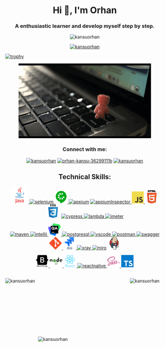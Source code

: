 <h1 align="center">Hi 👋, I'm Orhan</h1>
<h3 align="center">A enthusiastic learner and develop myself step by step.</h3>

<p align="center"> <img src="https://komarev.com/ghpvc/?username=kansuorhan&label=Profile%20views&color=0e75b6&style=flat" alt="kansuorhan" /> </p>

<p align="center"> <a href="https://github.com/ryo-ma/github-profile-trophy"><img src="https://github-profile-trophy.vercel.app/?username=kansuorhan" alt="kansuorhan" /></a> </p>

[![trophy](https://github-profile-trophy.vercel.app/?username=ryo-ma)](https://github.com/ryo-ma/github-profile-trophy)

<p align="center"> <img width=420 src="https://github.com/kansuorhan/kansuorhan/blob/main/.github/workflows/26540fcc55174e7938110ec14d29a306.gif" /> </p>

<h3 align="center">Connect with me:</h3>
<p align="center">
<a href="https://twitter.com/kansuorhan" target="blank"><img align="center" src="https://raw.githubusercontent.com/rahuldkjain/github-profile-readme-generator/master/src/images/icons/Social/twitter.svg" alt="kansuorhan" height="30" width="40" /></a>
<a href="https://linkedin.com/in/orhan-kansu-36299111b" target="blank"><img align="center" src="https://raw.githubusercontent.com/rahuldkjain/github-profile-readme-generator/master/src/images/icons/Social/linked-in-alt.svg" alt="orhan-kansu-36299111b" height="30" width="40" /></a>
<a href="https://instagram.com/kansuorhan" target="blank"><img align="center" src="https://raw.githubusercontent.com/rahuldkjain/github-profile-readme-generator/master/src/images/icons/Social/instagram.svg" alt="kansuorhan" height="30" width="40" /></a>
</p>


<h2 align="center">Technical Skills:</h2>
<p align="center">
<!-- Java -->
<a href="https://www.java.com" target="_blank" rel="noreferrer"> <img src="https://raw.githubusercontent.com/devicons/devicon/1119b9f84c0290e0f0b38982099a2bd027a48bf1/icons/java/java-original-wordmark.svg" alt="java" width="55" height="55"/> </a> 
<!-- Selenium -->
<a href="https://www.selenium.dev" target="_blank" rel="noreferrer"> <img src="https://avatars.githubusercontent.com/u/983927?s=200&v=4" alt="selenium" width="40" height="40"/> </a> 
<!-- Cucumber -->
<a href="https://cucumber.io/" target="_blank" rel="noreferrer"> <img src="https://raw.githubusercontent.com/devicons/devicon/1119b9f84c0290e0f0b38982099a2bd027a48bf1/icons/cucumber/cucumber-plain.svg" alt="cucumber" width="40" height="40"/> </a>
<!-- Appium -->
<a href="https://appium.io" target="_blank" rel="noreferrer"> <img src="https://avatars.githubusercontent.com/u/3221291?s=200&v=4" alt="appium" width="40" height="40"/></a>
<!-- Appium Inspector -->
<a href="https://github.com/appium/appium-inspector" target="_blank" rel="noreferrer"> <img src="https://raw.githubusercontent.com/appium/appium-inspector/main/docs/icon.png" alt="appiumInspector" width="40" height="40"/> </a>
<!-- JavaScript -->
<a href="https://developer.mozilla.org/en-US/docs/Web/JavaScript" target="_blank" rel="noreferrer"> <img src="https://raw.githubusercontent.com/voodootikigod/logo.js/master/js.png" alt="javascript" width="38" height="38"/> </a> 
 <!-- HTML -->
<a href="https://www.w3schools.com/html/" target="_blank" rel="noreferrer"> <img src="https://raw.githubusercontent.com/github/explore/80688e429a7d4ef2fca1e82350fe8e3517d3494d/topics/html/html.png" alt="html" width="43" height="42"/></a>
<!-- CSS -->
<a href="https://www.w3schools.com/css/" target="_blank" rel="noreferrer"> <img src="https://raw.githubusercontent.com/github/explore/80688e429a7d4ef2fca1e82350fe8e3517d3494d/topics/css/css.png" alt="css" width="44" height="43"/></a>
 <!-- Cypress -->
<a href="https://www.cypress.io" target="_blank" rel="noreferrer"> <img src="https://dashboard.cypress.io/img/cypress-logo-round-light-bg.png" alt="cypress" width="40" height="40"/> </a>
<!-- Lambda -->
<a href="https://docs.oracle.com/javase/tutorial/java/javaOO/lambdaexpressions.html" target="_blank" rel="noreferrer"> <img src="https://static.wikia.nocookie.net/half-life/images/d/dc/Lambda_logo.svg/revision/latest?cb=20100327174546&path-prefix=en" alt="lambda" width="40" height="40"/> </a> 
<!-- JMeter -->
<a href="https://jmeter.apache.org/" target="_blank" rel="noreferrer"> <img src="https://jmeter.apache.org/images/logo.svg" alt="jmeter" width="100" height="40"/> </a>
</p>

<p align="center">
<!-- Maven -->
<a href="https://maven.apache.org/" target="_blank" rel="noreferrer"> <img src="https://maven.apache.org/images/maven-logo-black-on-white.png" alt="maven" width="100" height="40"/> </a> 
<!-- IntelliJ -->
<a href="https://www.jetbrains.com/idea" target="_blank" rel="noreferrer"> <img src="https://upload.wikimedia.org/wikipedia/commons/thumb/9/9c/IntelliJ_IDEA_Icon.svg/2048px-IntelliJ_IDEA_Icon.svg.png" alt="intellij" width="40" height="40"/> </a>
<!-- Aqua -->
<a href="https://www.jetbrains.com/aqua/" target="_blank" rel="noreferrer"> <img src="https://raw.githubusercontent.com/JetBrains/logos/318905148b7074a044586c6567d1ee76d8fb49e2/web/aqua/aqua.svg" alt="aqua" width="40" height="40"/> </a>
<!-- PostgreSQL -->
<a href="https://www.postgresql.org" target="_blank" rel="noreferrer"> <img src="https://cdn.icon-icons.com/icons2/2415/PNG/512/postgresql_plain_wordmark_logo_icon_146390.png" alt="postgresql" width="40" height="40"/> </a>  
<!-- VS Code -->
<a href="https://code.visualstudio.com/" target="_blank" rel="noreferrer"> <img src="https://upload.wikimedia.org/wikipedia/commons/thumb/9/9a/Visual_Studio_Code_1.35_icon.svg/2048px-Visual_Studio_Code_1.35_icon.svg.png" alt="vscode" width="40" height="40"/> </a>
 <!-- Postman -->
<a href="https://www.postman.com/" target="_blank" rel="noreferrer"> <img src="https://user-images.githubusercontent.com/7853266/44114706-9c72dd08-9fd1-11e8-8d9d-6d9d651c75ad.png" alt="postman" width="40" height="40"/> </a>
<!-- Swagger -->
<a href="https://swagger.io/" target="_blank" rel="noreferrer"> <img src="https://cdn.svgporn.com/logos/swagger.svg" alt="swagger" width="40" height="40"/> </a>
<!-- git -->
<a href="https://git-scm.com/" target="_blank" rel="noreferrer"> <img src="https://raw.githubusercontent.com/devicons/devicon/1119b9f84c0290e0f0b38982099a2bd027a48bf1/icons/git/git-plain.svg" alt="git" width="40" height="40"/> </a> 
<!-- Jira -->
<a href="https://www.atlassian.com/software/jira" target="_blank" rel="noreferrer"> <img src="https://raw.githubusercontent.com/devicons/devicon/1119b9f84c0290e0f0b38982099a2bd027a48bf1/icons/jira/jira-original-wordmark.svg" alt="jira" width="40" height="40"/> </a>
<!-- XRAY -->
<a href="https://marketplace.atlassian.com/apps/1211769/xray-test-management-for-jira" target="_blank" rel="noreferrer"> <img src="https://avatars.githubusercontent.com/u/65618195?s=200&v=4" alt="xray" width="40" height="40"/> </a>  
 <!-- Miro -->
<a href="https://miro.com/tr/" target="_blank" rel="noreferrer"> <img src="https://asset.brandfetch.io/idAnDTFapY/idYC5f2L1X.png" alt="miro" width="40" height="40"/></a>
<!-- Jenkins -->
<a href="https://www.jenkins.io/" target="_blank" rel="noreferrer"> <img src="https://raw.githubusercontent.com/devicons/devicon/1119b9f84c0290e0f0b38982099a2bd027a48bf1/icons/jenkins/jenkins-original.svg" alt="jenkins" width="40" height="40"/></a>
</p>
<p align="center">
<!-- Bosstrap -->
 <a href="https://getbootstrap.com" target="_blank" rel="noreferrer"> <img src="https://raw.githubusercontent.com/devicons/devicon/master/icons/bootstrap/bootstrap-plain-wordmark.svg" alt="bootstrap" width="40" height="40"/> </a>
<!-- Nodejs -->
 <a href="https://nodejs.org" target="_blank" rel="noreferrer"> <img src="https://raw.githubusercontent.com/devicons/devicon/master/icons/nodejs/nodejs-original-wordmark.svg" alt="nodejs" width="40" height="40"/> </a> 
 <!-- Reactjs-->
 <a href="https://reactjs.org/" target="_blank" rel="noreferrer"> <img src="https://raw.githubusercontent.com/devicons/devicon/master/icons/react/react-original-wordmark.svg" alt="react" width="40" height="40"/> </a>
 <!-- React Native-->
 <a href="https://reactnative.dev/" target="_blank" rel="noreferrer"> <img src="https://reactnative.dev/img/header_logo.svg" alt="reactnative" width="40" height="40"/> </a> 
 <!-- Sass-->
 <a href="https://sass-lang.com" target="_blank" rel="noreferrer"> <img src="https://raw.githubusercontent.com/devicons/devicon/master/icons/sass/sass-original.svg" alt="sass" width="40" height="40"/> </a> 
 <!-- Type Secript-->
 <a href="https://www.typescriptlang.org/" target="_blank" rel="noreferrer"> <img src="https://raw.githubusercontent.com/devicons/devicon/master/icons/typescript/typescript-original.svg" alt="typescript" width="40" height="40"/> </a>
<br> </br>

<div>
<span ><img align="left" src="https://github-readme-stats.vercel.app/api/top-langs?username=kansuorhan&show_icons=true&locale=en&layout=compact" alt="kansuorhan" width="380" height="185"/>
<img  align="right" src="https://github-readme-stats.vercel.app/api?username=kansuorhan&show_icons=true&locale=en&include_all_commits=true" alt="kansuorhan" width="400" height="190" /></span>
</div>

<p align="center"><img  src="https://github-readme-streak-stats.herokuapp.com/?user=kansuorhan&" alt="kansuorhan" /></p>


